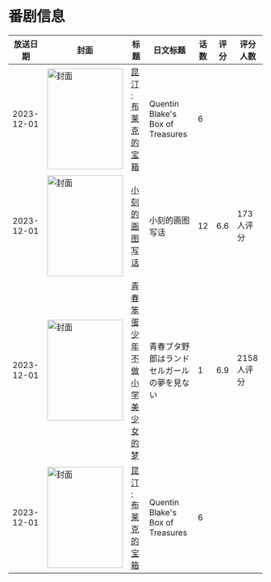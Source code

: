 # 番剧信息

|放送日期|封面|标题|日文标题|话数|评分|评分人数|
|---|---|---|---|---|---|---|
|2023-12-01|<img src="https://lain.bgm.tv/pic/cover/c/74/54/497294_eeN17.jpg" alt="封面" style="width:150px;height:200px;object-fit:cover;">|[昆汀·布莱克的宝箱](https://bangumi.tv/subject/497294)|Quentin Blake's Box of Treasures|6|||
|2023-12-01|<img src="https://lain.bgm.tv/pic/cover/c/7e/d5/453313_9K62k.jpg" alt="封面" style="width:150px;height:200px;object-fit:cover;">|[小刻的画图写话](https://bangumi.tv/subject/453313)|小刻的画图写话|12|6.6|173人评分|
|2023-12-01|<img src="https://lain.bgm.tv/pic/cover/c/37/af/426239_1D3s9.jpg" alt="封面" style="width:150px;height:200px;object-fit:cover;">|[青春笨蛋少年不做小学美少女的梦](https://bangumi.tv/subject/426239)|青春ブタ野郎はランドセルガールの夢を見ない|1|6.9|2158人评分|
|2023-12-01|<img src="https://lain.bgm.tv/pic/cover/c/74/54/497294_eeN17.jpg" alt="封面" style="width:150px;height:200px;object-fit:cover;">|[昆汀·布莱克的宝箱](https://bangumi.tv/subject/497294)|Quentin Blake's Box of Treasures|6|||
